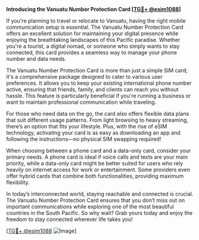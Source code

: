 **Introducing the Vanuatu Number Protection Card [[TG💪+ @esim1088](https://t.me/s/esim1088)]**

If you're planning to travel or relocate to Vanuatu, having the right mobile communication setup is essential. The Vanuatu Number Protection Card offers an excellent solution for maintaining your digital presence while enjoying the breathtaking landscapes of this Pacific paradise. Whether you're a tourist, a digital nomad, or someone who simply wants to stay connected, this card provides a seamless way to manage your phone number and data needs.

The Vanuatu Number Protection Card is more than just a simple SIM card; it's a comprehensive package designed to cater to various user preferences. It allows you to keep your existing international phone number active, ensuring that friends, family, and clients can reach you without hassle. This feature is particularly beneficial if you're running a business or want to maintain professional communication while traveling. 

For those who need data on the go, the card also offers flexible data plans that suit different usage patterns. From light browsing to heavy streaming, there’s an option that fits your lifestyle. Plus, with the rise of eSIM technology, activating your card is as easy as downloading an app and following the instructions—no physical SIM swapping required!

When choosing between a phone card and a data-only card, consider your primary needs. A phone card is ideal if voice calls and texts are your main priority, while a data-only card might be better suited for users who rely heavily on internet access for work or entertainment. Some providers even offer hybrid cards that combine both functionalities, providing maximum flexibility.

In today’s interconnected world, staying reachable and connected is crucial. The Vanuatu Number Protection Card ensures that you don’t miss out on important communications while exploring one of the most beautiful countries in the South Pacific. So why wait? Grab yours today and enjoy the freedom to stay connected wherever life takes you!

[[TG💪+ @esim1088](https://t.me/s/esim1088) ![Image](https://i.postimg.cc/Y0z9fWf4/image.png)]